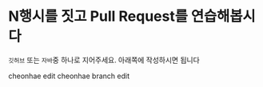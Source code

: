 # N행시를 짓고 Pull Request를 연습해봅시다

`깃허브` 또는 `자바`중 하나로 지어주세요. 
아래쪽에 작성하시면 됩니다


cheonhae edit
cheonhae branch edit